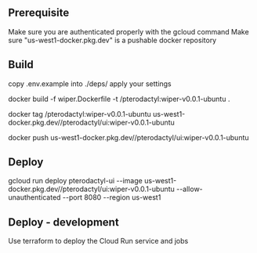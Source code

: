 ## Prerequisite

Make sure you are authenticated properly with the gcloud command
Make sure "us-west1-docker.pkg.dev" is a pushable docker repository

## Build

copy .env.example into ./deps/
apply your settings

docker build -f wiper.Dockerfile -t <username>/pterodactyl:wiper-v0.0.1-ubuntu .

docker tag <username>/pterodactyl:wiper-v0.0.1-ubuntu us-west1-docker.pkg.dev/<project-id>/pterodactyl/ui:wiper-v0.0.1-ubuntu

docker push us-west1-docker.pkg.dev/<project-id>/pterodactyl/ui:wiper-v0.0.1-ubuntu

## Deploy

gcloud run deploy pterodactyl-ui --image us-west1-docker.pkg.dev/<project-id>/pterodactyl/ui:wiper-v0.0.1-ubuntu --allow-unauthenticated --port 8080 --region us-west1

## Deploy - development

<!-- gcloud run deploy pterodactyl-ui-dev --image us-west1-docker.pkg.dev/<project-id>/pterodactyl/ui:wiper-v0.0.1-ubuntu --allow-unauthenticated --port 8080 --region us-west1 --max-instances=2 -->
Use terraform to deploy the Cloud Run service and jobs